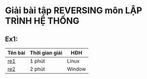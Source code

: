 # Giải bài tập REVERSING môn LẬP TRÌNH HỆ THỐNG

## Ex1:

| Tên bài | Thời gian giải | HĐH |
| ------- | --------------| -----| 
| [re1](1-Excercises/re1)    |      1 phút    | Linux |
| [re2](1-Excercises/re2)   |    2 phút      | Window |
